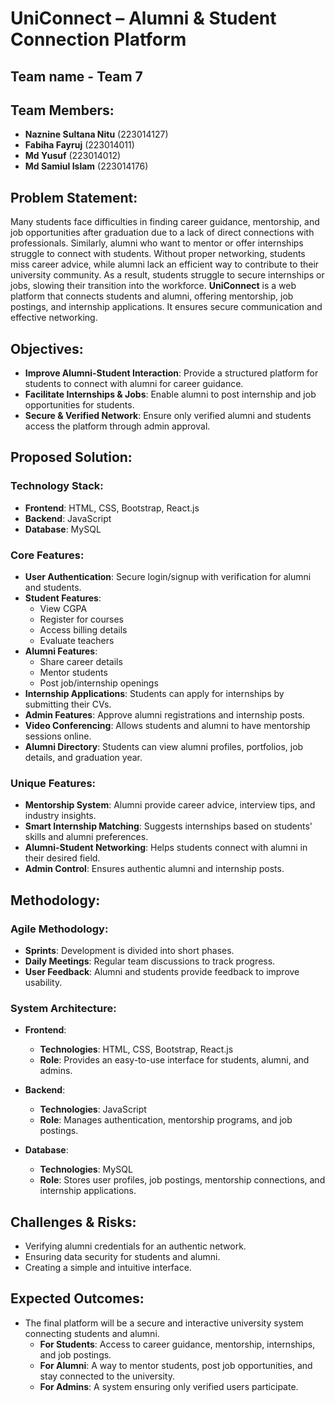 
# UniConnect – Alumni & Student Connection Platform
## Team name - Team 7
## Team Members:
- **Naznine Sultana Nitu** (223014127)
- **Fabiha Fayruj** (223014011)
- **Md Yusuf** (223014012)
- **Md Samiul Islam** (223014176)

## Problem Statement:
Many students face difficulties in finding career guidance, mentorship, and job opportunities after graduation due to a lack of direct connections with professionals. Similarly, alumni who want to mentor or offer internships struggle to connect with students. Without proper networking, students miss career advice, while alumni lack an efficient way to contribute to their university community. As a result, students struggle to secure internships or jobs, slowing their transition into the workforce. **UniConnect** is a web platform that connects students and alumni, offering mentorship, job postings, and internship applications. It ensures secure communication and effective networking.

## Objectives:
- **Improve Alumni-Student Interaction**: Provide a structured platform for students to connect with alumni for career guidance.
- **Facilitate Internships & Jobs**: Enable alumni to post internship and job opportunities for students.
- **Secure & Verified Network**: Ensure only verified alumni and students access the platform through admin approval.

## Proposed Solution:
### Technology Stack:
- **Frontend**: HTML, CSS, Bootstrap, React.js
- **Backend**: JavaScript
- **Database**: MySQL

### Core Features:
- **User Authentication**: Secure login/signup with verification for alumni and students.
- **Student Features**:
  - View CGPA
  - Register for courses
  - Access billing details
  - Evaluate teachers
- **Alumni Features**:
  - Share career details
  - Mentor students
  - Post job/internship openings
- **Internship Applications**: Students can apply for internships by submitting their CVs.
- **Admin Features**: Approve alumni registrations and internship posts.
- **Video Conferencing**: Allows students and alumni to have mentorship sessions online.
- **Alumni Directory**: Students can view alumni profiles, portfolios, job details, and graduation year.

### Unique Features:
- **Mentorship System**: Alumni provide career advice, interview tips, and industry insights.
- **Smart Internship Matching**: Suggests internships based on students' skills and alumni preferences.
- **Alumni-Student Networking**: Helps students connect with alumni in their desired field.
- **Admin Control**: Ensures authentic alumni and internship posts.

## Methodology:
### Agile Methodology:
- **Sprints**: Development is divided into short phases.
- **Daily Meetings**: Regular team discussions to track progress.
- **User Feedback**: Alumni and students provide feedback to improve usability.

### System Architecture:
- **Frontend**:  
  - **Technologies**: HTML, CSS, Bootstrap, React.js  
  - **Role**: Provides an easy-to-use interface for students, alumni, and admins.
  
- **Backend**:  
  - **Technologies**: JavaScript  
  - **Role**: Manages authentication, mentorship programs, and job postings.

- **Database**:  
  - **Technologies**: MySQL  
  - **Role**: Stores user profiles, job postings, mentorship connections, and internship applications.

## Challenges & Risks:
- Verifying alumni credentials for an authentic network.
- Ensuring data security for students and alumni.
- Creating a simple and intuitive interface.

## Expected Outcomes:
- The final platform will be a secure and interactive university system connecting students and alumni.
  - **For Students**: Access to career guidance, mentorship, internships, and job postings.
  - **For Alumni**: A way to mentor students, post job opportunities, and stay connected to the university.
  - **For Admins**: A system ensuring only verified users participate.



